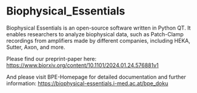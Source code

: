 # Biophysical_Essentials
Biophysical Essentials is an open-source software written in Python QT. It enables researchers to analyze biophysical data, such as Patch-Clamp recordings from amplifiers made by different companies, including HEKA, Sutter, Axon, and more.

Please find our preprint-paper here: https://www.biorxiv.org/content/10.1101/2024.01.24.576881v1

And please visit BPE-Homepage for detailed documentation and further information: https://biophysical-essentials.i-med.ac.at/bpe_doku
